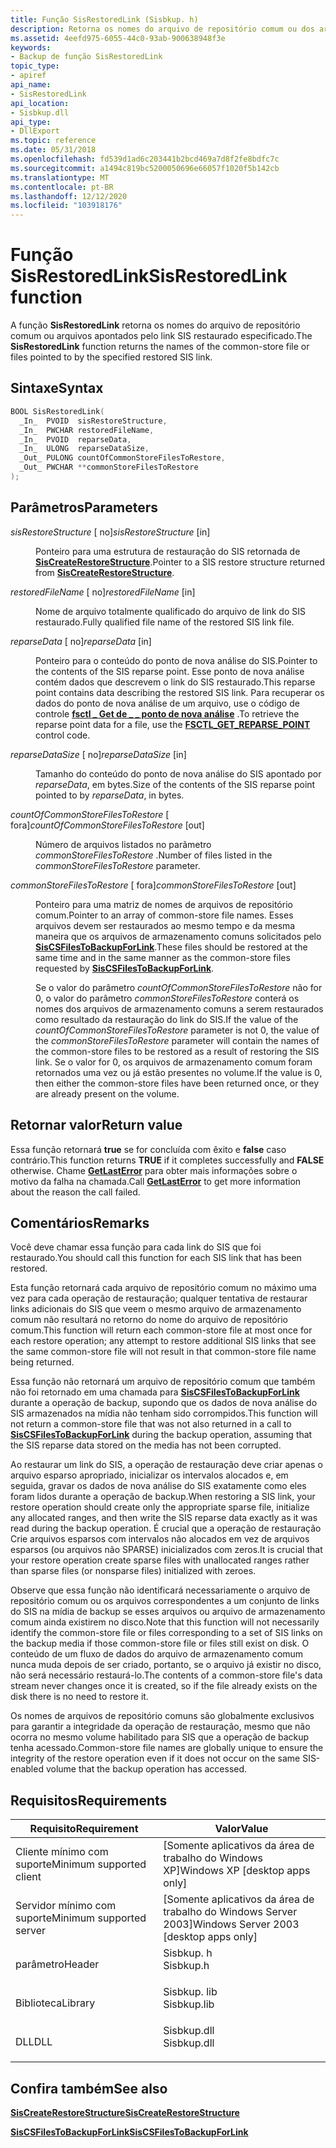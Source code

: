 ```yaml
---
title: Função SisRestoredLink (Sisbkup. h)
description: Retorna os nomes do arquivo de repositório comum ou dos arquivos apontados pelo link SIS restaurado especificado.
ms.assetid: 4eefd975-6055-44c0-93ab-900638948f3e
keywords:
- Backup de função SisRestoredLink
topic_type:
- apiref
api_name:
- SisRestoredLink
api_location:
- Sisbkup.dll
api_type:
- DllExport
ms.topic: reference
ms.date: 05/31/2018
ms.openlocfilehash: fd539d1ad6c203441b2bcd469a7d8f2fe8bdfc7c
ms.sourcegitcommit: a1494c819bc5200050696e66057f1020f5b142cb
ms.translationtype: MT
ms.contentlocale: pt-BR
ms.lasthandoff: 12/12/2020
ms.locfileid: "103918176"
---
```

# <a name="sisrestoredlink-function"></a><span data-ttu-id="378ef-104">Função SisRestoredLink</span><span class="sxs-lookup"><span data-stu-id="378ef-104">SisRestoredLink function</span></span>

<span data-ttu-id="378ef-105">A função **SisRestoredLink** retorna os nomes do arquivo de repositório comum ou arquivos apontados pelo link SIS restaurado especificado.</span><span class="sxs-lookup"><span data-stu-id="378ef-105">The **SisRestoredLink** function returns the names of the common-store file or files pointed to by the specified restored SIS link.</span></span>

## <a name="syntax"></a><span data-ttu-id="378ef-106">Sintaxe</span><span class="sxs-lookup"><span data-stu-id="378ef-106">Syntax</span></span>


```C++
BOOL SisRestoredLink(
  _In_  PVOID  sisRestoreStructure,
  _In_  PWCHAR restoredFileName,
  _In_  PVOID  reparseData,
  _In_  ULONG  reparseDataSize,
  _Out_ PULONG countOfCommonStoreFilesToRestore,
  _Out_ PWCHAR **commonStoreFilesToRestore
);
```



## <a name="parameters"></a><span data-ttu-id="378ef-107">Parâmetros</span><span class="sxs-lookup"><span data-stu-id="378ef-107">Parameters</span></span>

<dl> <dt>

<span data-ttu-id="378ef-108">*sisRestoreStructure* \[ no\]</span><span class="sxs-lookup"><span data-stu-id="378ef-108">*sisRestoreStructure* \[in\]</span></span>
</dt> <dd>

<span data-ttu-id="378ef-109">Ponteiro para uma estrutura de restauração do SIS retornada de [**SisCreateRestoreStructure**](siscreaterestorestructure.md).</span><span class="sxs-lookup"><span data-stu-id="378ef-109">Pointer to a SIS restore structure returned from [**SisCreateRestoreStructure**](siscreaterestorestructure.md).</span></span>

</dd> <dt>

<span data-ttu-id="378ef-110">*restoredFileName* \[ no\]</span><span class="sxs-lookup"><span data-stu-id="378ef-110">*restoredFileName* \[in\]</span></span>
</dt> <dd>

<span data-ttu-id="378ef-111">Nome de arquivo totalmente qualificado do arquivo de link do SIS restaurado.</span><span class="sxs-lookup"><span data-stu-id="378ef-111">Fully qualified file name of the restored SIS link file.</span></span>

</dd> <dt>

<span data-ttu-id="378ef-112">*reparseData* \[ no\]</span><span class="sxs-lookup"><span data-stu-id="378ef-112">*reparseData* \[in\]</span></span>
</dt> <dd>

<span data-ttu-id="378ef-113">Ponteiro para o conteúdo do ponto de nova análise do SIS.</span><span class="sxs-lookup"><span data-stu-id="378ef-113">Pointer to the contents of the SIS reparse point.</span></span> <span data-ttu-id="378ef-114">Esse ponto de nova análise contém dados que descrevem o link do SIS restaurado.</span><span class="sxs-lookup"><span data-stu-id="378ef-114">This reparse point contains data describing the restored SIS link.</span></span> <span data-ttu-id="378ef-115">Para recuperar os dados do ponto de nova análise de um arquivo, use o código de controle [**fsctl \_ Get de \_ \_ ponto de nova análise**](/windows/desktop/api/winioctl/ni-winioctl-fsctl_get_reparse_point) .</span><span class="sxs-lookup"><span data-stu-id="378ef-115">To retrieve the reparse point data for a file, use the [**FSCTL\_GET\_REPARSE\_POINT**](/windows/desktop/api/winioctl/ni-winioctl-fsctl_get_reparse_point) control code.</span></span>

</dd> <dt>

<span data-ttu-id="378ef-116">*reparseDataSize* \[ no\]</span><span class="sxs-lookup"><span data-stu-id="378ef-116">*reparseDataSize* \[in\]</span></span>
</dt> <dd>

<span data-ttu-id="378ef-117">Tamanho do conteúdo do ponto de nova análise do SIS apontado por *reparseData*, em bytes.</span><span class="sxs-lookup"><span data-stu-id="378ef-117">Size of the contents of the SIS reparse point pointed to by *reparseData*, in bytes.</span></span>

</dd> <dt>

<span data-ttu-id="378ef-118">*countOfCommonStoreFilesToRestore* \[ fora\]</span><span class="sxs-lookup"><span data-stu-id="378ef-118">*countOfCommonStoreFilesToRestore* \[out\]</span></span>
</dt> <dd>

<span data-ttu-id="378ef-119">Número de arquivos listados no parâmetro *commonStoreFilesToRestore* .</span><span class="sxs-lookup"><span data-stu-id="378ef-119">Number of files listed in the *commonStoreFilesToRestore* parameter.</span></span>

</dd> <dt>

<span data-ttu-id="378ef-120">*commonStoreFilesToRestore* \[ fora\]</span><span class="sxs-lookup"><span data-stu-id="378ef-120">*commonStoreFilesToRestore* \[out\]</span></span>
</dt> <dd>

<span data-ttu-id="378ef-121">Ponteiro para uma matriz de nomes de arquivos de repositório comum.</span><span class="sxs-lookup"><span data-stu-id="378ef-121">Pointer to an array of common-store file names.</span></span> <span data-ttu-id="378ef-122">Esses arquivos devem ser restaurados ao mesmo tempo e da mesma maneira que os arquivos de armazenamento comuns solicitados pelo [**SisCSFilesToBackupForLink**](siscsfilestobackupforlink.md).</span><span class="sxs-lookup"><span data-stu-id="378ef-122">These files should be restored at the same time and in the same manner as the common-store files requested by [**SisCSFilesToBackupForLink**](siscsfilestobackupforlink.md).</span></span>

<span data-ttu-id="378ef-123">Se o valor do parâmetro *countOfCommonStoreFilesToRestore* não for 0, o valor do parâmetro *commonStoreFilesToRestore* conterá os nomes dos arquivos de armazenamento comuns a serem restaurados como resultado da restauração do link do SIS.</span><span class="sxs-lookup"><span data-stu-id="378ef-123">If the value of the *countOfCommonStoreFilesToRestore* parameter is not 0, the value of the *commonStoreFilesToRestore* parameter will contain the names of the common-store files to be restored as a result of restoring the SIS link.</span></span> <span data-ttu-id="378ef-124">Se o valor for 0, os arquivos de armazenamento comum foram retornados uma vez ou já estão presentes no volume.</span><span class="sxs-lookup"><span data-stu-id="378ef-124">If the value is 0, then either the common-store files have been returned once, or they are already present on the volume.</span></span>

</dd> </dl>

## <a name="return-value"></a><span data-ttu-id="378ef-125">Retornar valor</span><span class="sxs-lookup"><span data-stu-id="378ef-125">Return value</span></span>

<span data-ttu-id="378ef-126">Essa função retornará **true** se for concluída com êxito e **false** caso contrário.</span><span class="sxs-lookup"><span data-stu-id="378ef-126">This function returns **TRUE** if it completes successfully and **FALSE** otherwise.</span></span> <span data-ttu-id="378ef-127">Chame [**GetLastError**](/windows/desktop/api/errhandlingapi/nf-errhandlingapi-getlasterror) para obter mais informações sobre o motivo da falha na chamada.</span><span class="sxs-lookup"><span data-stu-id="378ef-127">Call [**GetLastError**](/windows/desktop/api/errhandlingapi/nf-errhandlingapi-getlasterror) to get more information about the reason the call failed.</span></span>

## <a name="remarks"></a><span data-ttu-id="378ef-128">Comentários</span><span class="sxs-lookup"><span data-stu-id="378ef-128">Remarks</span></span>

<span data-ttu-id="378ef-129">Você deve chamar essa função para cada link do SIS que foi restaurado.</span><span class="sxs-lookup"><span data-stu-id="378ef-129">You should call this function for each SIS link that has been restored.</span></span>

<span data-ttu-id="378ef-130">Esta função retornará cada arquivo de repositório comum no máximo uma vez para cada operação de restauração; qualquer tentativa de restaurar links adicionais do SIS que veem o mesmo arquivo de armazenamento comum não resultará no retorno do nome do arquivo de repositório comum.</span><span class="sxs-lookup"><span data-stu-id="378ef-130">This function will return each common-store file at most once for each restore operation; any attempt to restore additional SIS links that see the same common-store file will not result in that common-store file name being returned.</span></span>

<span data-ttu-id="378ef-131">Essa função não retornará um arquivo de repositório comum que também não foi retornado em uma chamada para [**SisCSFilesToBackupForLink**](siscsfilestobackupforlink.md) durante a operação de backup, supondo que os dados de nova análise do SIS armazenados na mídia não tenham sido corrompidos.</span><span class="sxs-lookup"><span data-stu-id="378ef-131">This function will not return a common-store file that was not also returned in a call to [**SisCSFilesToBackupForLink**](siscsfilestobackupforlink.md) during the backup operation, assuming that the SIS reparse data stored on the media has not been corrupted.</span></span>

<span data-ttu-id="378ef-132">Ao restaurar um link do SIS, a operação de restauração deve criar apenas o arquivo esparso apropriado, inicializar os intervalos alocados e, em seguida, gravar os dados de nova análise do SIS exatamente como eles foram lidos durante a operação de backup.</span><span class="sxs-lookup"><span data-stu-id="378ef-132">When restoring a SIS link, your restore operation should create only the appropriate sparse file, initialize any allocated ranges, and then write the SIS reparse data exactly as it was read during the backup operation.</span></span> <span data-ttu-id="378ef-133">É crucial que a operação de restauração Crie arquivos esparsos com intervalos não alocados em vez de arquivos esparsos (ou arquivos não SPARSE) inicializados com zeros.</span><span class="sxs-lookup"><span data-stu-id="378ef-133">It is crucial that your restore operation create sparse files with unallocated ranges rather than sparse files (or nonsparse files) initialized with zeroes.</span></span>

<span data-ttu-id="378ef-134">Observe que essa função não identificará necessariamente o arquivo de repositório comum ou os arquivos correspondentes a um conjunto de links do SIS na mídia de backup se esses arquivos ou arquivo de armazenamento comum ainda existirem no disco.</span><span class="sxs-lookup"><span data-stu-id="378ef-134">Note that this function will not necessarily identify the common-store file or files corresponding to a set of SIS links on the backup media if those common-store file or files still exist on disk.</span></span> <span data-ttu-id="378ef-135">O conteúdo de um fluxo de dados do arquivo de armazenamento comum nunca muda depois de ser criado, portanto, se o arquivo já existir no disco, não será necessário restaurá-lo.</span><span class="sxs-lookup"><span data-stu-id="378ef-135">The contents of a common-store file's data stream never changes once it is created, so if the file already exists on the disk there is no need to restore it.</span></span>

<span data-ttu-id="378ef-136">Os nomes de arquivos de repositório comuns são globalmente exclusivos para garantir a integridade da operação de restauração, mesmo que não ocorra no mesmo volume habilitado para SIS que a operação de backup tenha acessado.</span><span class="sxs-lookup"><span data-stu-id="378ef-136">Common-store file names are globally unique to ensure the integrity of the restore operation even if it does not occur on the same SIS-enabled volume that the backup operation has accessed.</span></span>

## <a name="requirements"></a><span data-ttu-id="378ef-137">Requisitos</span><span class="sxs-lookup"><span data-stu-id="378ef-137">Requirements</span></span>



| <span data-ttu-id="378ef-138">Requisito</span><span class="sxs-lookup"><span data-stu-id="378ef-138">Requirement</span></span> | <span data-ttu-id="378ef-139">Valor</span><span class="sxs-lookup"><span data-stu-id="378ef-139">Value</span></span> |
|-------------------------------------|----------------------------------------------------------------------------------------|
| <span data-ttu-id="378ef-140">Cliente mínimo com suporte</span><span class="sxs-lookup"><span data-stu-id="378ef-140">Minimum supported client</span></span><br/> | <span data-ttu-id="378ef-141">\[Somente aplicativos da área de trabalho do Windows XP\]</span><span class="sxs-lookup"><span data-stu-id="378ef-141">Windows XP \[desktop apps only\]</span></span><br/>                                            |
| <span data-ttu-id="378ef-142">Servidor mínimo com suporte</span><span class="sxs-lookup"><span data-stu-id="378ef-142">Minimum supported server</span></span><br/> | <span data-ttu-id="378ef-143">\[Somente aplicativos da área de trabalho do Windows Server 2003\]</span><span class="sxs-lookup"><span data-stu-id="378ef-143">Windows Server 2003 \[desktop apps only\]</span></span><br/>                                   |
| <span data-ttu-id="378ef-144">parâmetro</span><span class="sxs-lookup"><span data-stu-id="378ef-144">Header</span></span><br/>                   | <dl> <span data-ttu-id="378ef-145"><dt>Sisbkup. h</dt></span><span class="sxs-lookup"><span data-stu-id="378ef-145"><dt>Sisbkup.h</dt></span></span> </dl>   |
| <span data-ttu-id="378ef-146">Biblioteca</span><span class="sxs-lookup"><span data-stu-id="378ef-146">Library</span></span><br/>                  | <dl> <span data-ttu-id="378ef-147"><dt>Sisbkup. lib</dt></span><span class="sxs-lookup"><span data-stu-id="378ef-147"><dt>Sisbkup.lib</dt></span></span> </dl> |
| <span data-ttu-id="378ef-148">DLL</span><span class="sxs-lookup"><span data-stu-id="378ef-148">DLL</span></span><br/>                      | <dl> <span data-ttu-id="378ef-149"><dt>Sisbkup.dll</dt></span><span class="sxs-lookup"><span data-stu-id="378ef-149"><dt>Sisbkup.dll</dt></span></span> </dl> |



## <a name="see-also"></a><span data-ttu-id="378ef-150">Confira também</span><span class="sxs-lookup"><span data-stu-id="378ef-150">See also</span></span>

<dl> <dt>

[<span data-ttu-id="378ef-151">**SisCreateRestoreStructure**</span><span class="sxs-lookup"><span data-stu-id="378ef-151">**SisCreateRestoreStructure**</span></span>](siscreaterestorestructure.md)
</dt> <dt>

[<span data-ttu-id="378ef-152">**SisCSFilesToBackupForLink**</span><span class="sxs-lookup"><span data-stu-id="378ef-152">**SisCSFilesToBackupForLink**</span></span>](siscsfilestobackupforlink.md)
</dt> </dl>

 

